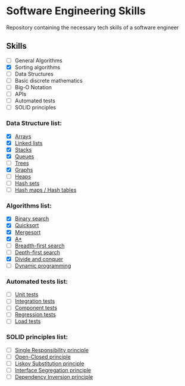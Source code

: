 # Software Engineering Skills
Repository containing the necessary tech skills of a software engineer

## Skills

- [ ] General Algorithms
- [x] Sorting algorithms
- [ ] Data Structures
- [ ] Basic discrete mathematics
- [ ] Big-O Notation
- [ ] APIs
- [ ] Automated tests
- [ ] SOLID principles

### Data Structure list:

- [x] [Arrays](https://github.com/guihbc/software-engineering-skills/tree/main/data_structures/arrays)
- [x] [Linked lists](https://github.com/guihbc/software-engineering-skills/tree/main/data_structures/linked_lists)
- [x] [Stacks](https://github.com/guihbc/software-engineering-skills/tree/main/data_structures/stacks)
- [x] [Queues](https://github.com/guihbc/software-engineering-skills/tree/main/data_structures/queues)
- [ ] [Trees](https://github.com/guihbc/software-engineering-skills/tree/main/data_structures/trees)
- [x] [Graphs](https://github.com/guihbc/software-engineering-skills/tree/main/data_structures/graphs)
- [ ] [Heaps](https://github.com/guihbc/software-engineering-skills/tree/main/data_structures/heaps)
- [ ] [Hash sets](https://github.com/guihbc/software-engineering-skills/tree/main/data_structures/hash_sets)
- [ ] [Hash maps / Hash tables](https://github.com/guihbc/software-engineering-skills/tree/main/data_structures/hash_maps)

### Algorithms list:

- [x] [Binary search](https://github.com/guihbc/software-engineering-skills/tree/main/algorithms/binary_search)
- [x] [Quicksort](https://github.com/guihbc/software-engineering-skills/tree/main/algorithms/quicksort)
- [x] [Mergesort](https://github.com/guihbc/software-engineering-skills/tree/main/algorithms/mergesort)
- [x] [A*](https://github.com/guihbc/software-engineering-skills/tree/main/algorithms/a_star)
- [ ] [Breadth-first search](https://github.com/guihbc/software-engineering-skills/tree/main/algorithms/bfs)
- [ ] [Depth-first search](https://github.com/guihbc/software-engineering-skills/tree/main/algorithms/dfs)
- [x] [Divide and conquer](https://github.com/guihbc/software-engineering-skills/tree/main/algorithms/divide_and_conquer)
- [ ] [Dynamic programming](https://github.com/guihbc/software-engineering-skills/tree/main/algorithms/dynamic_programming)

### Automated tests list:

- [ ] [Unit tests](https://github.com/guihbc/software-engineering-skills/tree/main/automated_test/unit_tests)
- [ ] [Integration tests](https://github.com/guihbc/software-engineering-skills/tree/main/automated_test/integration_tests)
- [ ] [Component tests](https://github.com/guihbc/software-engineering-skills/tree/main/automated_test/component_tests)
- [ ] [Regression tests](https://github.com/guihbc/software-engineering-skills/tree/main/automated_test/regression_tests)
- [ ] [Load tests](https://github.com/guihbc/software-engineering-skills/tree/main/automated_test/load_tests)

### SOLID principles list:

- [ ] [Single Responsibility principle](https://github.com/guihbc/software-engineering-skills/tree/main/solid/0_single_responsibility)
- [ ] [Open-Closed principle](https://github.com/guihbc/software-engineering-skills/tree/main/solid/1_open_closed)
- [ ] [Liskov Substitution principle](https://github.com/guihbc/software-engineering-skills/tree/main/solid/2_liskov_substitution)
- [ ] [Interface Segregation principle](https://github.com/guihbc/software-engineering-skills/tree/main/solid/3_interface_segregation)
- [ ] [Dependency Inversion principle](https://github.com/guihbc/software-engineering-skills/tree/main/solid/4_dependency_inversion)
